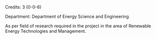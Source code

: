 Credits: 3 (0-0-6)

Department: Department of Energy Science and Engineering

As per field of research required in the project in the area of Renewable Energy Technologies and Management.